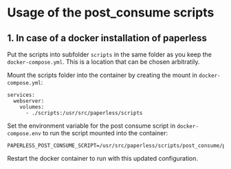 # Usage of the post_consume scripts

##  1.  In case of a docker installation of paperless

Put the scripts into subfolder `scripts` in the same folder as you keep the `docker-compose.yml`. This is a location that can be chosen arbitratily.

Mount the scripts folder into the container by creating the mount in `docker-compose.yml`:

    services:
      webserver:
        volumes:
          - ./scripts:/usr/src/paperless/scripts

Set the environment variable for the post consume script in `docker-compose.env` to run the script mounted into the container:

    PAPERLESS_POST_CONSUME_SCRIPT=/usr/src/paperless/scripts/post_consume/post_consume_wrapper.sh

Restart the docker container to run with this updated configuration.
